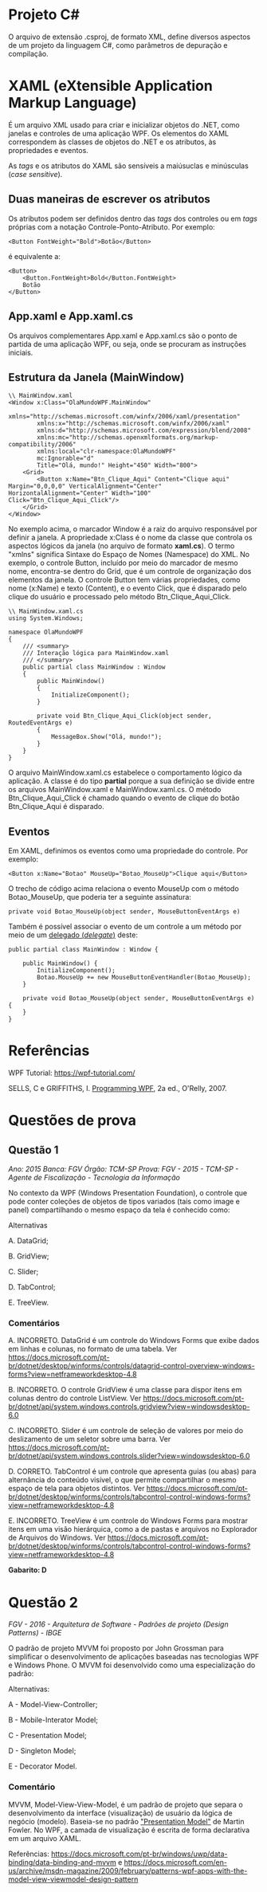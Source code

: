 # Projeto C#

O arquivo de extensão .csproj, de formato XML, define diversos aspectos de um projeto da linguagem C#, como parâmetros de depuração e compilação.

# XAML (eXtensible Application Markup Language)

É um arquivo XML usado para criar e inicializar objetos do .NET, como janelas e controles de uma aplicação WPF. Os elementos do XAML correspondem às classes de objetos do .NET e os atributos, às propriedades e eventos.

As *tags* e os atributos do XAML são sensíveis a maiúsuclas e minúsculas (*case sensitive*).

## Duas maneiras de escrever os atributos

Os atributos podem ser definidos dentro das *tags* dos controles ou em *tags* próprias com a notação Controle-Ponto-Atributo. Por exemplo:

```
<Button FontWeight="Bold">Botão</Button>
```

é equivalente a:

```
<Button>
    <Button.FontWeight>Bold</Button.FontWeight>
    Botão
</Button>
```

## App.xaml e App.xaml.cs

Os arquivos complementares App.xaml e App.xaml.cs são o ponto de partida de uma aplicação WPF, ou seja, onde se procuram as instruções iniciais.
## Estrutura da Janela (MainWindow)

```
\\ MainWindow.xaml
<Window x:Class="OlaMundoWPF.MainWindow"
        xmlns="http://schemas.microsoft.com/winfx/2006/xaml/presentation"
        xmlns:x="http://schemas.microsoft.com/winfx/2006/xaml"
        xmlns:d="http://schemas.microsoft.com/expression/blend/2008"
        xmlns:mc="http://schemas.openxmlformats.org/markup-compatibility/2006"
        xmlns:local="clr-namespace:OlaMundoWPF"
        mc:Ignorable="d"
        Title="Olá, mundo!" Height="450" Width="800">
    <Grid>
        <Button x:Name="Btn_Clique_Aqui" Content="Clique aqui" Margin="0,0,0,0" VerticalAlignment="Center" HorizontalAlignment="Center" Width="100" Click="Btn_Clique_Aqui_Click"/>
    </Grid>
</Window>
```
No exemplo acima, o marcador Window é a raiz do arquivo responsável por definir a janela. A propriedade x:Class é o nome da classe que controla os aspectos lógicos da janela (no arquivo de formato **xaml.cs**). O termo "xmlns" significa Sintaxe do Espaço de Nomes (Namespace) do XML. No exemplo, o controle Button, incluído por meio do marcador de mesmo nome, encontra-se dentro do Grid, que é um controle de organização dos elementos da janela. O controle Button tem várias propriedades, como nome (x:Name) e texto (Content), e o evento Click, que é disparado pelo clique do usuário e processado pelo método Btn_Clique_Aqui_Click.

```
\\ MainWindow.xaml.cs
using System.Windows;

namespace OlaMundoWPF
{
    /// <summary>
    /// Interação lógica para MainWindow.xaml
    /// </summary>
    public partial class MainWindow : Window
    {
        public MainWindow()
        {
            InitializeComponent();
        }

        private void Btn_Clique_Aqui_Click(object sender, RoutedEventArgs e)
        {
            MessageBox.Show("Olá, mundo!");
        }
    }
}
```

O arquivo MainWindow.xaml.cs estabelece o comportamento lógico da aplicação. A classe é do tipo **partial** porque a sua definição se divide entre os arquivos MainWindow.xaml e MainWindow.xaml.cs. O método Btn_Clique_Aqui_Click é chamado quando o evento de clique do botão Btn_Clique_Aqui é disparado.

## Eventos

Em XAML, definimos os eventos como uma propriedade do controle. Por exemplo:

```
<Button x:Name="Botao" MouseUp="Botao_MouseUp">Clique aqui</Button>
```

O trecho de código acima relaciona o evento MouseUp com o método Botao_MouseUp, que poderia ter a seguinte assinatura:

```
private void Botao_MouseUp(object sender, MouseButtonEventArgs e)
```

Também é possível associar o evento de um controle a um método por meio de um [delegado (*delegate*)](https://docs.microsoft.com/pt-br/dotnet/csharp/programming-guide/delegates/using-delegates) deste:

```
public partial class MainWindow : Window {

    public MainWindow() {
        InitializeComponent();
        Botao.MouseUp += new MouseButtonEventHandler(Botao_MouseUp);
    }

    private void Botao_MouseUp(object sender, MouseButtonEventArgs e) {
    }
}
```
# Referências

WPF Tutorial: https://wpf-tutorial.com/

SELLS, C e GRIFFITHS, I. [Programming WPF](https://www.oreilly.com/library/view/programming-wpf-2nd/9780596510374/), 2a ed., O'Relly, 2007.

# Questões de prova

## Questão 1

*Ano: 2015 Banca: FGV Órgão: TCM-SP Prova: FGV - 2015 - TCM-SP - Agente de Fiscalização - Tecnologia da Informação*

No contexto da WPF (Windows Presentation Foundation), o controle que pode conter coleções de objetos de tipos variados (tais como image e panel) compartilhando o mesmo espaço da tela é conhecido como:

Alternativas

A. DataGrid;

B. GridView;

C. Slider;

D. TabControl;

E. TreeView.

### Comentários

A. INCORRETO. DataGrid é um controle do Windows Forms que exibe dados em linhas e colunas, no formato de uma tabela. Ver https://docs.microsoft.com/pt-br/dotnet/desktop/winforms/controls/datagrid-control-overview-windows-forms?view=netframeworkdesktop-4.8

B. INCORRETO. O controle GridView é uma classe para dispor itens em colunas dentro do controle ListView. Ver https://docs.microsoft.com/pt-br/dotnet/api/system.windows.controls.gridview?view=windowsdesktop-6.0

C. INCORRETO. Slider é um controle de seleção de valores por meio do deslizamento de um seletor sobre uma barra. Ver https://docs.microsoft.com/pt-br/dotnet/api/system.windows.controls.slider?view=windowsdesktop-6.0

D. CORRETO. TabControl é um controle que apresenta guias (ou abas) para alternância do conteúdo visível, o que permite compartilhar o mesmo espaço de tela para objetos distintos. Ver https://docs.microsoft.com/pt-br/dotnet/desktop/winforms/controls/tabcontrol-control-windows-forms?view=netframeworkdesktop-4.8

E. INCORRETO. TreeView é um controle do Windows Forms para mostrar itens em uma visão hierárquica, como a de pastas e arquivos no Explorador de Arquivos do Windows. Ver https://docs.microsoft.com/pt-br/dotnet/desktop/winforms/controls/tabcontrol-control-windows-forms?view=netframeworkdesktop-4.8

**Gabarito: D**

# Questão 2

*FGV - 2016 - Arquitetura de Software - Padrões de projeto (Design Patterns) - IBGE* 

O padrão de projeto MVVM foi proposto por John Grossman para simplificar o desenvolvimento de aplicações baseadas nas tecnologias WPF e Windows Phone. O MVVM foi desenvolvido como uma especialização do padrão:

Alternativas:

A - Model-View-Controller;

B - Mobile-Interator Model;

C - Presentation Model;

D - Singleton Model;

E - Decorator Model.

### Comentário

MVVM, Model-View-View-Model, é um padrão de projeto que separa o desenvolvimento da interface (visualização) de usuário da lógica de negócio (modelo). Baseia-se no padrão ["Presentation Model"](https://martinfowler.com/eaaDev/PresentationModel.html) de Martin Fowler. No WPF, a camada de visualização é escrita de forma declarativa em um arquivo XAML.

Referências: https://docs.microsoft.com/pt-br/windows/uwp/data-binding/data-binding-and-mvvm e https://docs.microsoft.com/en-us/archive/msdn-magazine/2009/february/patterns-wpf-apps-with-the-model-view-viewmodel-design-pattern 

